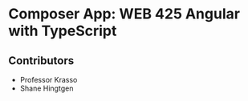 <h1>Composer App: WEB 425 Angular with TypeScript</h1>
<h2>Contributors</h2>
<ul>
    <li>Professor Krasso</li>
    <li>Shane Hingtgen</li>
